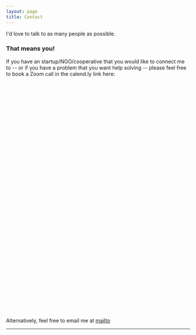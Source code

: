 ```yaml
---
layout: page
title: Contact
---
```



I'd love to talk to as many people as possible. 
### That means you!

If you have an startup/NGO/cooperative that you would like to connect me to -- or if you have a problem that you want help solving -- please feel free to book a Zoom call in the calend.ly link here:

<!-- Calendly inline widget begin -->
<div class="calendly-inline-widget" data-url="https://calendly.com/allison-c15/30min" style="min-width:320px;height:630px;"></div>
<script type="text/javascript" src="https://assets.calendly.com/assets/external/widget.js"></script>
<!-- Calendly inline widget end -->


Alternatively, feel free to email me at [mailto](allison@allisonburtch.net)

***
